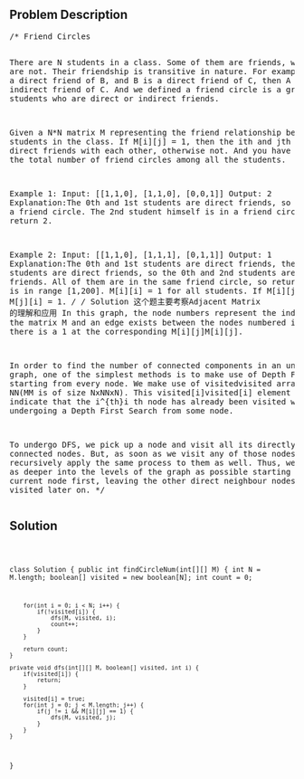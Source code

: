 <!--
<style>
  body { font-family: Arial, sans-serif; }
  .container { max-width: 100%; margin: 0 auto; padding: 10px; }
  .comment-block { background-color: #f9f9f9; padding: 10px; border-left: 5px solid #ccc; max-width: 200px; margin: 20px auto; overflow-wrap: break-word; white-space: pre-wrap; }
  .code-block { background-color: #f4f4f4; padding: 10px; border: 1px solid #ddd; max-width: 50%; margin: 20px auto; overflow-wrap: break-word; white-space: pre-wrap; }
</style>
-->

<div class='container'>
<h2>Problem Description</h2>
<div class='comment-block'>
<pre>
/* Friend Circles

There are N students in a class. Some of them are friends, while some are not. Their friendship is transitive in nature. 
For example, if A is a direct friend of B, and B is a direct friend of C, then A is an indirect friend of C. 
And we defined a friend circle is a group of students who are direct or indirect friends.

Given a N*N matrix M representing the friend relationship between students in the class. If M[i][j] = 1, 
then the ith and jth students are direct friends with each other, otherwise not. And you have to output the total number 
of friend circles among all the students.

Example 1:
Input: 
[[1,1,0],
 [1,1,0],
 [0,0,1]]
Output: 2
Explanation:The 0th and 1st students are direct friends, so they are in a friend circle. 
The 2nd student himself is in a friend circle. So return 2.

Example 2:
Input: 
[[1,1,0],
 [1,1,1],
 [0,1,1]]
Output: 1
Explanation:The 0th and 1st students are direct friends, the 1st and 2nd students are direct friends, 
so the 0th and 2nd students are indirect friends. All of them are in the same friend circle, so return 1.
Note:
N is in range [1,200].
M[i][i] = 1 for all students.
If M[i][j] = 1, then M[j][i] = 1.
*/
/* Solution 这个题主要考察Adjacent Matrix 的理解和应用
In this graph, the node numbers represent the indices in the matrix M and an edge exists between the nodes numbered ii and jj, 
if there is a 1 at the corresponding M[i][j]M[i][j].

In order to find the number of connected components in an undirected graph, one of the simplest methods is to make use of 
Depth First Search starting from every node. We make use of visitedvisited array of size NN(MM is of size NxNNxN). 
This visited[i]visited[i] element is used to indicate that the i^{th}i 
th
  node has already been visited while undergoing a Depth First Search from some node.

To undergo DFS, we pick up a node and visit all its directly connected nodes. But, as soon as we visit any of those nodes, 
we recursively apply the same process to them as well. Thus, we try to go as deeper into the levels of the graph as possible 
starting from a current node first, leaving the other direct neighbour nodes to be visited later on.
*/
</pre>
</div>

<h2>Solution</h2>
<div class='code-block'>
<pre><code class='language-java'>



class Solution {
    public int findCircleNum(int[][] M) {
        int N = M.length;
        boolean[] visited = new boolean[N];
        int count = 0;
        
        for(int i = 0; i < N; i++) {
            if(!visited[i]) {
                dfs(M, visited, i);
                count++;
            }
        }
        
        return count;
    }
    
    private void dfs(int[][] M, boolean[] visited, int i) {
        if(visited[i]) {
            return;
        }
        
        visited[i] = true;
        for(int j = 0; j < M.length; j++) {
            if(j != i && M[i][j] == 1) {
                dfs(M, visited, j);
            }
        }
    }
}</code></pre>
</div>
</div>
